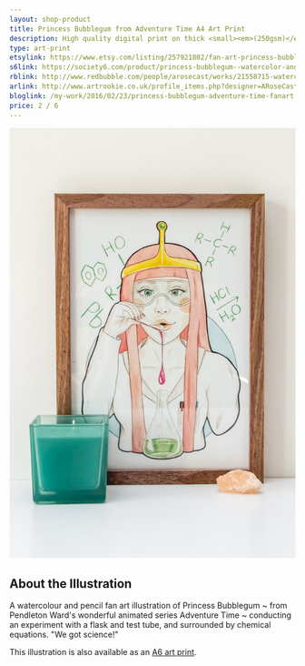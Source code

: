 ```yaml
---
layout: shop-product
title: Princess Bubblegum from Adventure Time A4 Art Print
description: High quality digital print on thick <small><em>(250gsm)</em></small> silk card. Blank on back. Sent in a protective cello bag. A4 in size <small><em>(21 x 29.7cm or 8.3 x 11.7in)</em></small>
type: art-print
etsylink: https://www.etsy.com/listing/257921802/fan-art-princess-bubblegum-from
s6link: https://society6.com/product/princess-bubblegum--watercolor-and-pencil-illustration_print#1=45
rblink: http://www.redbubble.com/people/arosecast/works/21558715-watercolour-fanart-illustration-of-princess-bubblegum-from-the-cartoon-adventure-time
arlink: http://www.artrookie.co.uk/profile_items.php?designer=ARoseCast&design=8783
bloglink: /my-work/2016/02/23/princess-bubblegum-adventure-time-fanart.html
price: 2 / 6
---
```


<div class="carosel">
    <img src="/assets/shop/fanart-princess-bubblegum-a4-art-print.jpg" alt="A4 art print of Princess Bubblegum from the cartoon Adventure Time, by A Rose Cast" title="A4 art print of Princess Bubblegum from the cartoon Adventure Time, by @arosecast">
</div>

<h2>About the Illustration</h2>
A watercolour and pencil fan art illustration of Princess Bubblegum ~ from Pendleton Ward's wonderful animated series Adventure Time ~ conducting an experiment with a flask and test tube, and surrounded by chemical equations. &quot;We got science!&quot;

This illustration is also available as an [A6 art print]().
